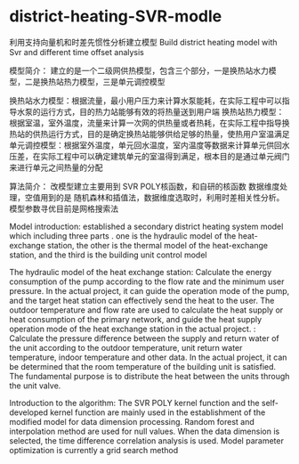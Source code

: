# district-heating-SVR-modle
利用支持向量机和时差先惯性分析建立模型 Build district heating model with Svr and different time offset analysis

模型简介：
建立的是一个二级网供热模型，包含三个部分，一是换热站水力模型，二是换热站热力模型，三是单元调控模型

换热站水力模型：根据流量，最小用户压力来计算水泵能耗，在实际工程中可以指导水泵的运行方式，目的热力站能够有效的将热量送到用户端
换热站热力模型：根据室温，室外温度，流量来计算一次网的供热量或者热耗，在实际工程中指导换热站的供热运行方式，目的是确定换热站能够供给足够的热量，使热用户室温满足
单元调控模型：根据室外温度，单元回水温度，室内温度等数据来计算单元供回水压差，在实际工程中可以确定建筑单元的室温得到满足，根本目的是通过单元阀门来进行单元之间热量的分配


算法简介：
改模型建立主要用到 SVR POLY核函数，和自研的核函数
数据维度处理，空值用到的是 随机森林和插值法，数据维度选取时，利用时差相关性分析。
模型参数寻优目前是网格搜索法



Model introduction: established a secondary district heating system model which including three parts . one is the hydraulic model of the heat-exchange station, the other is the thermal model of the heat-exchange station, and the third is the building unit control model

The hydraulic model of the heat exchange station: Calculate the energy consumption of the pump according to the flow rate and the minimum user pressure. In the actual project, it can guide the operation mode of the pump, and the target heat station can effectively send the heat to the user. The outdoor temperature and flow rate are used to calculate the heat supply or heat consumption of the primary network, and guide the heat supply operation mode of the heat exchange station in the actual project. : Calculate the pressure difference between the supply and return water of the unit according to the outdoor temperature, unit return water temperature, indoor temperature and other data. In the actual project, it can be determined that the room temperature of the building unit is satisfied. The fundamental purpose is to distribute the heat between the units through the unit valve.

Introduction to the algorithm: The SVR POLY kernel function and the self-developed kernel function are mainly used in the establishment of the modified model for data dimension processing. Random forest and interpolation method are used for null values. When the data dimension is selected, the time difference correlation analysis is used. Model parameter optimization is currently a grid search method
